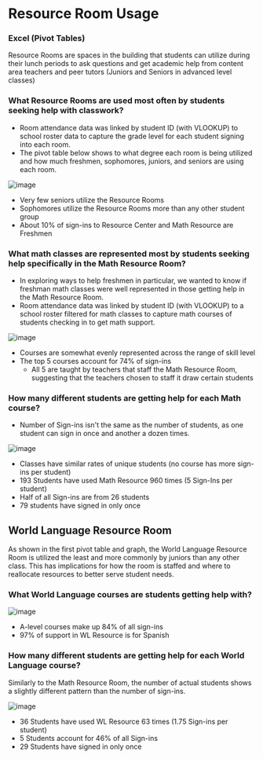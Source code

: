 # Resource Room Usage

### Excel (Pivot Tables)

Resource Rooms are spaces in the building that students can utilize during their lunch periods to ask questions and get academic help from content area teachers and peer tutors (Juniors and Seniors in advanced level classes)

### What Resource Rooms are used most often by students seeking help with classwork?

- Room attendance data was linked by student ID (with VLOOKUP) to school roster data to capture the grade level for each student signing into each room.
- The pivot table below shows to what degree each room is being utilized and how much freshmen, sophomores, juniors, and seniors are using each room.
  
![image](https://github.com/user-attachments/assets/d20c3240-aa60-44fb-9a9c-7fd9535e566e)

- Very few seniors utilize the Resource Rooms
- Sophomores utilize the Resource Rooms more than any other student group
- About 10% of sign-ins to Resource Center and Math Resource are Freshmen						

### What math classes are represented most by students seeking help specifically in the Math Resource Room?

 - In exploring ways to help freshmen in particular, we wanted to know if freshman math classes were well represented in those getting help in the Math Resource Room.
 - Room attendance data was linked by student ID (with VLOOKUP) to a school roster filtered for math classes to capture math courses of students checking in to get math support.
   
![image](https://github.com/user-attachments/assets/d46d4006-8837-4185-8ccc-c7f22cb1f9f3)

 - Courses are somewhat evenly represented across the range of skill level
 - The top 5 courses account for 74% of sign-ins
    - All 5 are taught by teachers that staff the Math Resource Room, suggesting that the teachers chosen to staff it draw certain students

### How many different students are getting help for each Math course?								
 - Number of Sign-ins isn't the same as the number of students, as one student can sign in once and another a dozen times.

![image](https://github.com/user-attachments/assets/f75bd408-e024-4246-a0cc-31bf3cbb6ba0)

- Classes have similar rates of unique students (no course has more sign-ins per student)
- 193 Students have used Math Resource 960 times (5 Sign-Ins per student)
- Half of all Sign-ins are from 26 students
- 79 students have signed in only once

## World Language Resource Room

As shown in the first pivot table and graph, the World Language Resource Room is utilized the least and more commonly by juniors than any other class. This has implications for how the room is staffed and where to reallocate resources to better serve student needs.

### What World Language courses are students getting help with?

![image](https://github.com/user-attachments/assets/6a0c8932-3229-40a7-952e-537f83218f4c)

- A-level courses make up 84% of all sign-ins
- 97% of support in WL Resource is for Spanish

### How many different students are getting help for each World Language course?

Similarly to the Math Resource Room, the number of actual students shows a slightly different pattern than the number of sign-ins.

![image](https://github.com/user-attachments/assets/1bf16dcd-2876-4cc2-9e1a-df89ea31fe2c)

 - 36 Students have used WL Resource 63 times (1.75 Sign-ins per student)
 - 5 Students account for 46% of all Sign-ins
 - 29 Students have signed in only once									


